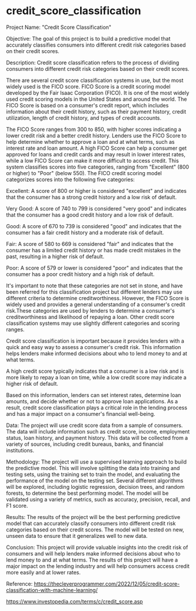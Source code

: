 # credit_score_classification

Project Name: "Credit Score Classification"

Objective: The goal of this project is to build a predictive model that accurately classifies consumers into different credit risk categories based on their credit scores.

Description: Credit score classification refers to the process of dividing consumers into different credit risk categories based on their credit scores. 

There are several credit score classification systems in use, but the most widely used is the FICO score. 
FICO Score is a credit scoring model developed by the Fair Isaac Corporation (FICO). It is one of the most widely used credit scoring models in the United States and around the world. 
The FICO Score is based on a consumer's credit report, which includes information about their credit history, such as their payment history, credit utilization, length of credit history, and types of credit accounts. 

The FICO Score ranges from 300 to 850, with higher scores indicating a lower credit risk and a better credit history. 
Lenders use the FICO Score to help determine whether to approve a loan and at what terms, such as interest rate and loan amount. 
A high FICO Score can help a consumer get approved for loans and credit cards and may result in lower interest rates, while a low FICO Score can make it more difficult to access credit.
This system classifies scores into five categories, ranging from "Excellent" (800 or higher) to "Poor" (below 550). 
The FICO credit scoring model categorizes scores into the following five categories:

Excellent: A score of 800 or higher is considered "excellent" and indicates that the consumer has a strong credit history and a low risk of default.

Very Good: A score of 740 to 799 is considered "very good" and indicates that the consumer has a good credit history and a low risk of default.

Good: A score of 670 to 739 is considered "good" and indicates that the consumer has a fair credit history and a moderate risk of default.

Fair: A score of 580 to 669 is considered "fair" and indicates that the consumer has a limited credit history or has made credit mistakes in the past, resulting in a higher risk of default.

Poor: A score of 579 or lower is considered "poor" and indicates that the consumer has a poor credit history and a high risk of default.

It's important to note that these categories are not set in stone, and have been referred for this classification project but different lenders may use different criteria to determine creditworthiness. However, the FICO Score is widely used and provides a general understanding of a consumer's credit risk.These categories are used by lenders to determine a consumer's creditworthiness and likelihood of repaying a loan. Other credit score classification systems may use slightly different categories and scoring ranges.

Credit score classification is important because it provides lenders with a quick and easy way to assess a consumer's credit risk. This information helps lenders make informed decisions about who to lend money to and at what terms. 

A high credit score typically indicates that a consumer is a low risk and is more likely to repay a loan on time, while a low credit score may indicate a higher risk of default. 

Based on this information, lenders can set interest rates, determine loan amounts, and decide whether or not to approve loan applications. As a result, credit score classification plays a critical role in the lending process and has a major impact on a consumer's financial well-being.


Data: The project will use credit score data from a sample of consumers. The data will include information such as credit score, income, employment status, loan history, and payment history. This data will be collected from a variety of sources, including credit bureaus, banks, and financial institutions.

Methodology: The project will use a supervised learning approach to build the predictive model. This will involve splitting the data into training and testing sets, using the training set to train the model, and evaluating the performance of the model on the testing set. Several different algorithms will be explored, including logistic regression, decision trees, and random forests, to determine the best performing model. The model will be validated using a variety of metrics, such as accuracy, precision, recall, and F1 score.

Results: The results of the project will be the best performing predictive model that can accurately classify consumers into different credit risk categories based on their credit scores. The model will be tested on new, unseen data to ensure that it generalizes well to new data.

Conclusion: This project will provide valuable insights into the credit risk of consumers and will help lenders make informed decisions about who to lend money to and at what terms. The results of this project will have a major impact on the lending industry and will help consumers access credit more easily and at lower rates.

Reference: https://thecleverprogrammer.com/2022/12/05/credit-score-classification-with-machine-learning/ 

https://www.investopedia.com/terms/c/credit_score.asp 
